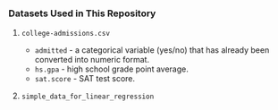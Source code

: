 ### Datasets Used in This Repository

1. `college-admissions.csv`
   - `admitted` - a categorical variable (yes/no) that has already been converted into numeric format.
   - `hs.gpa` - high school grade point average.
   - `sat.score` - SAT test score.

2. `simple_data_for_linear_regression`